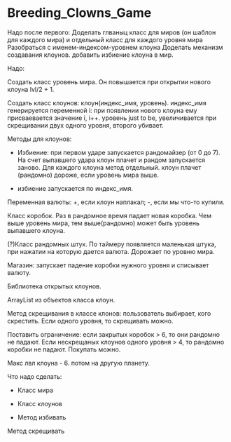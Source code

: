 # Breeding_Clowns_Game 
Надо после первого:
Доделать глваныц класс для миров (он шаблон для каждого мира) и отдельный класс для каждого уровня мира 
Разобраться с именем-индексом-уровнем клоуна
Доделать механизм создавания клоунов. добавить избиение клоуна в мир.



Надо:

Создать класс уровень мира. Он повышается при открытии нового клоуна lvl/2 + 1.

Создать класс клоунов: клоун(индекс_имя, уровень). индекс_имя генерируется переменной i: при появлении нового клоуна ему присваевается значение i, i++. уровень just to be, увеличивается при скрещивании двух одного уровня, второго убивает. 

Методы для клоунов: 

+ Избиение: при первом ударе запускается рандомайзер (от 0 до 7). На счет выпавшего удара клоун плачет и рандом запускается заново. Для каждого клоуна метод отдельный. клоун плачет (рандомно) дороже, если уровень мира выше. 

+ избиение запускается по индекс_имя. 

Переменная валюты: +, если клоун наплакал; -, если мы что-то купили. 

Класс коробок. Раз в рандомное время падает новая коробка. Чем выше уровень мира, тем выше(рандомно) может быть уровень выпавшего клоуна. 

(?)Класс рандомных штук. По таймеру появляется маленькая штука, при нажатии на которую дается валюта. Дорожает по уровню мира. 

Магазин: запускает падение коробки нужного уровня и списывает валюту. 

Библиотека открытых клоунов. 

ArrayList из объектов класса клоун. 

Метод скрещивания в классе клонов: пользователь выбирает, кого скрестить. Если одного уровня, то скрещивать можно.

Поставить ограничение: если закрытых коробок > 6, то они рандомно не падают. Если нескрещаных клоунов одного уровня > 4, то рандомно коробки не падают. Покупать можно. 

Макс лвл клоуна - 6. потом на другую планету. 

Что надо сделать: 

+ Класс мира 

+ Класс клоунов 

+ Метод избивать 

Метод скрещивать 
